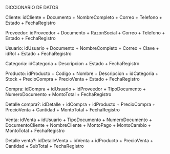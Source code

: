﻿DICCIONARIO DE DATOS



Cliente: idCliente + Documento + NombreCompleto + Correo + Telefono + Estado + FechaRegistro

Proveedor: idProveedor + Documento + RazonSocial + Correo + Telefono + Estado + FechaRegistro

Usuario: idUsuario + Documento + NombreCompleto + Correo + Clave + idRol + Estado + FechaRegistro

Categoria: idCategoria + Descripcion + Estado + FechaRegistro

Producto: idProducto + Codigo + Nombre + Descripcion + idCategoria + Stock + PrecioCompra + PrecioVenta + Estado + FechaRegistro

Compra: idCompra + idUsuario + idProveedor + TipoDocumento + NumeroDocumento + MontoTotal + FechaRegistro

Detalle compra?: idDetalle + idCompra + idProducto + PrecioCompra + PrecioVenta + Cantidad + MontoTotal + FechaRegistro

Venta: idVenta + idUsuario + TipoDocumento + NumeroDocumento + DocumentoCliente + NombreCliente + MontoPago + MontoCambio + MontoTotal + FechaRegistro

Detalle venta?: idDetalleVenta + idVenta + idProducto + PrecioVenta + Cantidad + SubTotal + FechaRegistro
